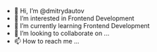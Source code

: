 - 👋 Hi, I’m @dmitrydautov
- 👀 I’m interested in Frontend Development
- 🌱 I’m currently learning Frontend Development
- 💞️ I’m looking to collaborate on ...
- 📫 How to reach me ...

<!---
dmitrydautov/dmitrydautov is a ✨ special ✨ repository because its `README.md` (this file) appears on your GitHub profile.
You can click the Preview link to take a look at your changes.
--->

